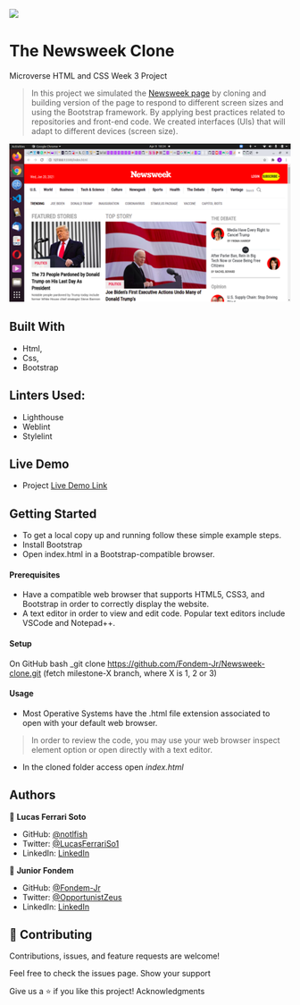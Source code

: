![](https://img.shields.io/badge/Microverse-blueviolet)

# The Newsweek Clone
Microverse HTML and CSS Week 3 Project
>In this project we simulated the [Newsweek page](https://web.archive.org/web/20210120125445/https://www.newsweek.com/) by cloning and building version of the page to respond to different screen sizes and using the Bootstrap framework.
>By applying best practices related to repositories and front-end code. We created interfaces (UIs) that will adapt to different devices (screen size).


![ScreenShot](assets/screenshotm2.png)

## Built With

- Html,
- Css,
- Bootstrap

## Linters Used:

- Lighthouse
- Weblint
- Stylelint

## Live Demo

- Project [Live Demo Link](https://fondem-jr.github.io/Newsweek-clone/)

## Getting Started

- To get a local copy up and running follow these simple example steps.
- Install Bootstrap
- Open index.html in a Bootstrap-compatible browser.

#### Prerequisites

- Have a compatible web browser that supports HTML5, CSS3, and Bootstrap in order to correctly display the website.
- A text editor in order to view and edit code. Popular text editors include VSCode and Notepad++.


#### Setup

On GitHub bash
    _git clone https://github.com/Fondem-Jr/Newsweek-clone.git (fetch milestone-X branch, where X is 1, 2 or 3)

#### Usage

- Most Operative Systems have the .html file extension associated to open with your default web browser.
> In order to review the code, you may use your web browser inspect element option or open directly with a text editor.

- In the cloned folder access open
    _index.html_

## Authors

👤 **Lucas Ferrari Soto**

- GitHub: [@notlfish](https://github.com/notlfish)
- Twitter: [@LucasFerrariSo1](https://twitter.com/LucasFerrariSo1)
- LinkedIn: [LinkedIn](https://linkedin.com/lucas-mauricio-ferrari-soto-472a3515a)

👤 **Junior Fondem**

- GitHub: [@Fondem-Jr](https://github.com/Fondem-Jr/)
- Twitter: [@OpportunistZeus](https://twitter.com/OpportunistZeus)
- LinkedIn: [LinkedIn](https://www.linkedin.com/in/fondem-junior-57484744)

## 🤝 Contributing

Contributions, issues, and feature requests are welcome!

Feel free to check the issues page.
Show your support

Give us a ⭐️ if you like this project!
Acknowledgments
